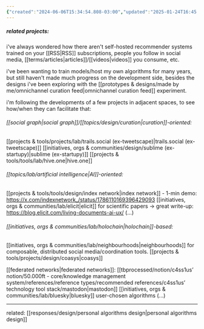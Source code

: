 ```yaml
---
{"created":"2024-06-06T15:34:54.808-03:00","updated":"2025-01-24T16:45:01.628-03:00","aliases":["recommender system"],"tags":["topic","lab","AI","🌱","response"],"relevancescore":94,"notestage":["🌱"],"dg-publish":true,"permalink":"/responses/lab/recommender-systems/","dgPassFrontmatter":true}
---
```


##### related projects:

i've always wondered how there aren't self-hosted recommender systems trained on your [[RSS\|RSS]] subscriptions, people you follow in social media, [[terms/articles\|articles]]/[[videos\|videos]] you consume, etc.

i've been wanting to train models/host my own algorithms for many years, but still haven't made much progress on the development side, besides the designs i've been exploring with the [[prototypes & designs/made by me/omnichannel curation feed\|omnichannel curation feed]] experiment.

i'm following the developments of a few projects in adjacent spaces, to see how/when they can facilitate that:
###### [[social graph\|social graph]]/[[topics/design/curation\|curation]]-oriented:
[[projects & tools/projects/lab/trails.social (ex-tweetscape)\|trails.social (ex-tweetscape)]]
[[initiatives, orgs & communities/design/sublime (ex-startupy)\|sublime (ex-startupy)]]
[[projects & tools/tools/lab/hive.one\|hive.one]]
###### [[topics/lab/artificial intelligence\|AI]]-oriented:
[[projects & tools/tools/design/index network\|index network]] - 1-min demo: https://x.com/indexnetwork_/status/1786110169396429093
[[initiatives, orgs & communities/lab/elicit\|elicit]] for scientific papers -> great write-up: https://blog.elicit.com/living-documents-ai-ux/
(...)
###### [[initiatives, orgs & communities/lab/holochain\|holochain]]-based:
[[initiatives, orgs & communities/lab/neighbourhoods\|neighbourhoods]] for composable, distributed social media/coordination tools.
[[projects & tools/projects/design/coasys\|coasys]]

[[federated networks\|federated networks]]:
[[tbprocessed/notion/c4ss1us’ notion/50.000ft - core/knowledge management system/references/reference types/recommended references/c4ss1us’ technology tool stack/mastodon\|mastodon]]
[[initiatives, orgs & communities/lab/bluesky\|bluesky]] user-chosen algorithms
(...)

---

related: [[responses/design/personal algorithms design\|personal algorithms design]]